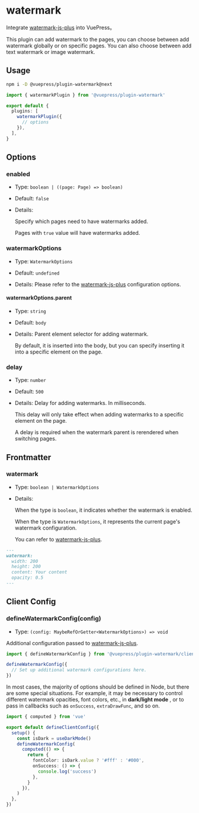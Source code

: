 # watermark

<NpmBadge package="@vuepress/plugin-watermark" />

Integrate [watermark-js-plus](https://github.com/zhensherlock/watermark-js-plus) into VuePress。

This plugin can add watermark to the pages, you can choose between add watermark globally or on specific pages. You can also choose between add text watermark or image watermark.

## Usage

```sh
npm i -D @vuepress/plugin-watermark@next
```

```ts
import { watermarkPlugin } from '@vuepress/plugin-watermark'

export default {
  plugins: [
    watermarkPlugin({
      // options
    }),
  ],
}
```

## Options

### enabled

- Type: `boolean | ((page: Page) => boolean)`

- Default: `false`

- Details:

  Specify which pages need to have watermarks added.

  Pages with `true` value will have watermarks added.

### watermarkOptions

- Type: `WatermarkOptions`

- Default: `undefined`

- Details: Please refer to the [watermark-js-plus](https://zhensherlock.github.io/watermark-js-plus/zh/config/) configuration options.

#### watermarkOptions.parent

- Type: `string`

- Default: `body`

- Details: Parent element selector for adding watermark.

  By default, it is inserted into the body, but you can specify inserting it into a specific element on the page.

### delay

- Type: `number`

- Default: `500`

- Details: Delay for adding watermarks. In milliseconds.

  This delay will only take effect when adding watermarks to a specific element on the page.

  A delay is required when the watermark parent is rerendered when switching pages.

## Frontmatter

### watermark

- Type: `boolean | WatermarkOptions`

- Details:

  When the type is `boolean`, it indicates whether the watermark is enabled.

  When the type is `WatermarkOptions`, it represents the current page's watermark configuration.

  You can refer to [watermark-js-plus](https://zhensherlock.github.io/watermark-js-plus/zh/config/).

```md
---
watermark:
  width: 200
  height: 200
  content: Your content
  opacity: 0.5
---
```

## Client Config

### defineWatermarkConfig(config)

- Type: `(config: MaybeRefOrGetter<WatermarkOptions>) => void`

Additional configuration passed to [watermark-js-plus](https://zhensherlock.github.io/watermark-js-plus/en/config/).

```ts
import { defineWatermarkConfig } from '@vuepress/plugin-watermark/client'

defineWatermarkConfig({
  // Set up additional watermark configurations here.
})
```

In most cases, the majority of options should be defined in Node,
but there are some special situations. For example,
it may be necessary to control different watermark opacities, font colors,
etc., in **dark/light mode** , or to pass in callbacks such as `onSuccess`, `extraDrawFunc`, and so on.

```ts
import { computed } from 'vue'

export default defineClientConfig({
  setup() {
    const isDark = useDarkMode()
    defineWatermarkConfig(
      computed(() => {
        return {
          fontColor: isDark.value ? '#fff' : '#000',
          onSuccess: () => {
            console.log('success')
          },
        }
      }),
    )
  },
})
```
